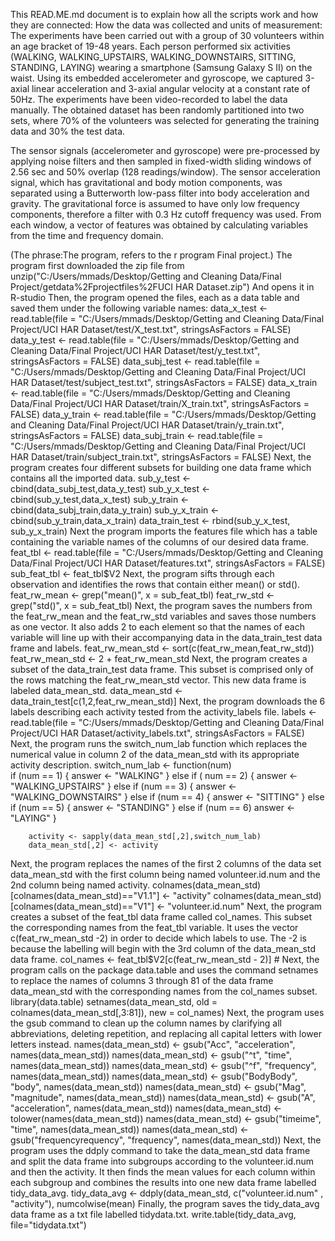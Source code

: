 This READ.ME.md document is to explain how all the scripts work and how
they are connected: How the data was collected and units of measurement:
The experiments have been carried out with a group of 30 volunteers
within an age bracket of 19-48 years. Each person performed six
activities (WALKING, WALKING\_UPSTAIRS, WALKING\_DOWNSTAIRS, SITTING,
STANDING, LAYING) wearing a smartphone (Samsung Galaxy S II) on the
waist. Using its embedded accelerometer and gyroscope, we captured
3-axial linear acceleration and 3-axial angular velocity at a constant
rate of 50Hz. The experiments have been video-recorded to label the data
manually. The obtained dataset has been randomly partitioned into two
sets, where 70% of the volunteers was selected for generating the
training data and 30% the test data.

The sensor signals (accelerometer and gyroscope) were pre-processed by
applying noise filters and then sampled in fixed-width sliding windows
of 2.56 sec and 50% overlap (128 readings/window). The sensor
acceleration signal, which has gravitational and body motion components,
was separated using a Butterworth low-pass filter into body acceleration
and gravity. The gravitational force is assumed to have only low
frequency components, therefore a filter with 0.3 Hz cutoff frequency
was used. From each window, a vector of features was obtained by
calculating variables from the time and frequency domain.

(The phrase:The program, refers to the r program Final project.) The
program first downloaded the zip file from
unzip("C:/Users/mmads/Desktop/Getting and Cleaning Data/Final
Project/getdata%2Fprojectfiles%2FUCI HAR Dataset.zip") And opens it in
R-studio Then, the program opened the files, each as a data table and
saved them under the following variable names: data\_x\_test \<-
read.table(file = "C:/Users/mmads/Desktop/Getting and Cleaning
Data/Final Project/UCI HAR Dataset/test/X\_test.txt", stringsAsFactors =
FALSE) data\_y\_test \<- read.table(file =
"C:/Users/mmads/Desktop/Getting and Cleaning Data/Final Project/UCI HAR
Dataset/test/y\_test.txt", stringsAsFactors = FALSE) data\_subj\_test
\<- read.table(file = "C:/Users/mmads/Desktop/Getting and Cleaning
Data/Final Project/UCI HAR Dataset/test/subject\_test.txt",
stringsAsFactors = FALSE) data\_x\_train \<- read.table(file =
"C:/Users/mmads/Desktop/Getting and Cleaning Data/Final Project/UCI HAR
Dataset/train/X\_train.txt", stringsAsFactors = FALSE) data\_y\_train
\<- read.table(file = "C:/Users/mmads/Desktop/Getting and Cleaning
Data/Final Project/UCI HAR Dataset/train/y\_train.txt", stringsAsFactors
= FALSE) data\_subj\_train \<- read.table(file =
"C:/Users/mmads/Desktop/Getting and Cleaning Data/Final Project/UCI HAR
Dataset/train/subject\_train.txt", stringsAsFactors = FALSE) Next, the
program creates four different subsets for building one data frame which
contains all the imported data. sub\_y\_test \<-
cbind(data\_subj\_test,data\_y\_test) sub\_y\_x\_test
\<-cbind(sub\_y\_test,data\_x\_test) sub\_y\_train \<-
cbind(data\_subj\_train,data\_y\_train) sub\_y\_x\_train
\<-cbind(sub\_y\_train,data\_x\_train) data\_train\_test \<-
rbind(sub\_y\_x\_test, sub\_y\_x\_train) Next the program imports the
features file which has a table containing the variable names of the
columns of our desired data frame. feat\_tbl \<- read.table(file =
"C:/Users/mmads/Desktop/Getting and Cleaning Data/Final Project/UCI HAR
Dataset/features.txt", stringsAsFactors = FALSE) sub\_feat\_tbl \<-
feat\_tbl\$V2 Next, the program sifts through each observation and
identifies the rows that contain either mean() or std(). feat\_rw\_mean
\<- grep("mean()", x = sub\_feat\_tbl) feat\_rw\_std \<- grep("std()", x
= sub\_feat\_tbl) Next, the program saves the numbers from the
feat\_rw\_mean and the feat\_rw\_std variables and saves those numbers
as one vector. It also adds 2 to each element so that the names of each
variable will line up with their accompanying data in the
data\_train\_test data frame and labels. feat\_rw\_mean\_std \<-
sort(c(feat\_rw\_mean,feat\_rw\_std)) feat\_rw\_mean\_std \<- 2 +
feat\_rw\_mean\_std Next, the program creates a subset of the
data\_train\_test data frame. This subset is comprised only of the rows
matching the feat\_rw\_mean\_std vector. This new data frame is labeled
data\_mean\_std. data\_mean\_std \<-
data\_train\_test[c(1,2,feat\_rw\_mean\_std)] Next, the program
downloads the 6 labels describing each activity tested from the
activity\_labels file. labels \<- read.table(file =
"C:/Users/mmads/Desktop/Getting and Cleaning Data/Final Project/UCI HAR
Dataset/activity\_labels.txt", stringsAsFactors = FALSE) Next, the
program runs the switch\_num\_lab function which replaces the numerical
value in column 2 of the data\_mean\_std with its appropriate activity
description. switch\_num\_lab \<- function(num)\
 if (num == 1) { answer \<- "WALKING" } else if ( num == 2) { answer \<-
"WALKING\_UPSTAIRS" } else if (num == 3) { answer \<-
"WALKING\_DOWNSTAIRS" } else if (num == 4) { answer \<- "SITTING" } else
if (num == 5) { answer \<- "STANDING" } else if (num == 6) answer \<-
"LAYING" }

        activity <- sapply(data_mean_std[,2],switch_num_lab)
        data_mean_std[,2] <- activity

Next, the program replaces the names of the first 2 columns of the data
set data\_mean\_std with the first column being named volunteer.id.num
and the 2nd column being named activity.
colnames(data\_mean\_std)[colnames(data\_mean\_std)=="V1.1"] \<-
"activity" colnames(data\_mean\_std)[colnames(data\_mean\_std)=="V1"]
\<- "volunteer.id.num" Next, the program creates a subset of the
feat\_tbl data frame called col\_names. This subset the corresponding
names from the feat\_tbl variable. It uses the vector
c(feat\_rw\_mean\_std -2) in order to decide which labels to use. The -2
is because the labelling will begin with the 3rd column of the
data\_mean\_std data frame. col\_names \<-
feat\_tbl\$V2[c(feat\_rw\_mean\_std - 2)] \# Next, the program calls on
the package data.table and uses the command setnames to replace the
names of columns 3 through 81 of the data frame data\_mean\_std with the
corresponding names from the col\_names subset. library(data.table)
setnames(data\_mean\_std, old = colnames(data\_mean\_std[,3:81]), new =
col\_names) Next, the program uses the gsub command to clean up the
column names by clarifying all abbreviations, deleting repetition, and
replacing all capital letters with lower letters instead.
names(data\_mean\_std) \<- gsub("Acc", "acceleration",
names(data\_mean\_std)) names(data\_mean\_std) \<- gsub("\^t", "time",
names(data\_mean\_std)) names(data\_mean\_std) \<- gsub("\^f",
"frequency", names(data\_mean\_std)) names(data\_mean\_std) \<-
gsub("BodyBody", "body", names(data\_mean\_std)) names(data\_mean\_std)
\<- gsub("Mag", "magnitude", names(data\_mean\_std))
names(data\_mean\_std) \<- gsub("A", "acceleration",
names(data\_mean\_std)) names(data\_mean\_std) \<-
tolower(names(data\_mean\_std)) names(data\_mean\_std) \<-
gsub("timeime", "time", names(data\_mean\_std)) names(data\_mean\_std)
\<- gsub("frequencyrequency", "frequency", names(data\_mean\_std)) Next,
the program uses the ddply command to take the data\_mean\_std data
frame and split the data frame into subgroups according to the
volunteer.id.num and then the activity. It then finds the mean values
for each column within each subgroup and combines the results into one
new data frame labelled tidy\_data\_avg. tidy\_data\_avg \<-
ddply(data\_mean\_std, c("volunteer.id.num" , "activity"),
numcolwise(mean) Finally, the program saves the tidy\_data\_avg data
frame as a txt file labelled tidydata.txt. write.table(tidy\_data\_avg,
file="tidydata.txt")
